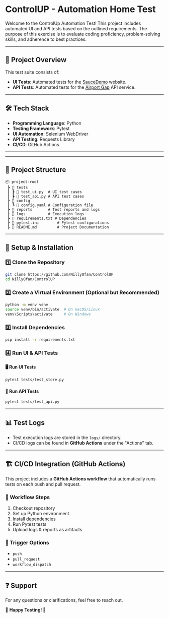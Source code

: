# ControlUP - Automation Home Test

Welcome to the ControlUp Automation Test! This project includes automated UI and API tests based on the outlined requirements. The purpose of this exercise is to evaluate coding proficiency, problem-solving skills, and adherence to best practices.

---

## 📌 Project Overview
This test suite consists of:
- **UI Tests**: Automated tests for the [SauceDemo](https://www.saucedemo.com/) website.
- **API Tests**: Automated tests for the [Airport Gap](https://airportgap.com/) API service.

---

## 🛠️ Tech Stack
- **Programming Language**: Python
- **Testing Framework**: Pytest
- **UI Automation**: Selenium WebDriver
- **API Testing**: Requests Library
- **CI/CD**: GitHub Actions

---
---

## 📂 Project Structure
```
📦 project-root
 ┣ 📂 tests
 ┃ ┣ 📜 test_ui.py  # UI test cases
 ┃ ┣ 📜 test_api.py # API test cases
 ┣ 📂 config
 ┃ ┗ 📜 config.yaml # Configuration file
 ┣ 📂 reports       # Test reports and logs
 ┣ 📂 logs          # Execution logs
 ┣ 📜 requirements.txt # Dependencies
 ┣ 📜 pytest.ini        # Pytest configurations
 ┣ 📜 README.md         # Project Documentation
```

---

## 🔧 Setup & Installation
### 1️⃣ Clone the Repository
```sh
git clone https://github.com/NillyOfan/ControlUP
cd NillyOfan/ControlUP
```

### 2️⃣ Create a Virtual Environment (Optional but Recommended)
```sh
python -m venv venv
source venv/bin/activate  # On macOS/Linux
venv\Scripts\activate     # On Windows
```

### 3️⃣ Install Dependencies
```sh
pip install -r requirements.txt
```

### 4️⃣ Run UI & API Tests
#### 🖥️ Run UI Tests
```sh
pytest tests/test_store.py 
```

#### 🔗 Run API Tests
```sh
pytest tests/test_api.py
```

---

## 📊 Test Logs
- Test execution logs are stored in the `logs/` directory.
- CI/CD logs can be found in **GitHub Actions** under the "Actions" tab.

---

## 🏗️ CI/CD Integration (GitHub Actions)
This project includes a **GitHub Actions workflow** that automatically runs tests on each push and pull request.
### 🚀 Workflow Steps
1. Checkout repository
2. Set up Python environment
3. Install dependencies
4. Run Pytest tests
5. Upload logs & reports as artifacts

### 📌 Trigger Options
- `push`
- `pull_request`
- `workflow_dispatch`

---

## ❓ Support
For any questions or clarifications, feel free to reach out.

📢 **Happy Testing! 🚀**

